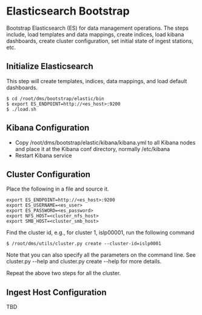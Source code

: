 # Elasticsearch Bootstrap
Bootstrap Elasticsearch (ES) for data management operations. The steps include, load templates and data mappings, create indices, load kibana dashboards, create cluster configuration, set initial state of ingest stations, etc.

## Initialize Elasticsearch
This step will create templates, indices, data mappings, and load default dashboards.
```
$ cd /root/dms/bootstrap/elastic/bin
$ export ES_ENDPOINT=http://<es_host>:9200
$ ./load.sh
```

## Kibana Configuration
* Copy /root/dms/bootstrap/elastic/kibana/kibana.yml to all Kibana nodes and place it at the Kibana conf directory, normally /etc/kibana
* Restart Kibana service

## Cluster Configuration
Place the following in a file and source it.
```
export ES_ENDPOINT=http://<es_host>:9200
export ES_USERNAME=<es_user>
export ES_PASSWORD=<es_password>
export NFS_HOST=<cluster_nfs_host>
export SMB_HOST=<cluster_smb_host>
```
Find the cluster id, e.g., for cluster 1, islp00001, run the following command
```
$ /root/dms/utils/cluster.py create --cluster-id=islp0001
```
Note that you can also specify all the parameters on the command line. See cluster.py --help and cluster.py create --help for more details.

Repeat the above two steps for all the cluster.

## Ingest Host Configuration
TBD
